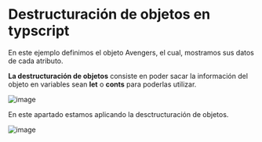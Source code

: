 # Destructuración de objetos en typscript

En este ejemplo definimos el objeto Avengers, el cual, mostramos sus datos de cada atributo.  

**La destructuración de objetos** consiste en poder sacar la información del objeto en variables sean **let** o **conts** para poderlas utilizar. 

![image](https://user-images.githubusercontent.com/31961588/151568571-ee657799-06c0-4249-9c88-581f2df83407.png)


En este apartado estamos aplicando la desctructuración de objetos. 

![image](https://user-images.githubusercontent.com/31961588/151569007-3ae11cf0-8046-4691-b451-5657a40efb5b.png)

